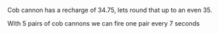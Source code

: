 Cob cannon has a recharge of 34.75, lets round that up to an even 35.

With 5 pairs of cob cannons we can fire one pair every 7 seconds
